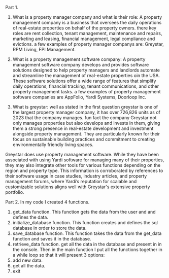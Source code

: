 Part 1.
1. What is a property manager company and what is their role: 
A property management company is a business that oversees the daily operations of real-estate properties on behalf of the property owners.
there key roles are rent collection, tenant management, maintenance and repairs, marketing and leasing, financial management, legal compliance and evictions.
a few examples of property manager companys are: Greystar, RPM Living, FPI Management.

2. What is a property management software company:
A property management software company develops and provides software solutions designed to help property managers and landlords automate and streamline the management
of real-estate properties oin the USA. These software solutions offer a wide range of features that simplify daily operations, financial tracking, tenant communications,
and other property management tasks.
a few examples of property management software companies are AppFolio, Yardi Systems, Doorloop Inc.

3. What is greystar: well as stated in the first question greystar is one of the largest property manager company,
it has over 726,826 units as of 2023 that the company manages. fun fact the company Greystar not only manages properties but also develops and invests in them,
giving them a strong presence in real-estate development and investment alongside property management. They are particularly known for their focus on sustainable building
practices and commitment to creating environmentally friendly living spaces.

Greystar does use property management software.
While they have been associated with using Yardi software for managing many of their properties, they may also integrate other tools for various functions depending
on the region and property type. This information is corroborated by references to their software usage in case studies, industry articles, and property management forums,
where Yardi’s reputation for scalable and customizable solutions aligns well with Greystar's extensive property portfolio.

Part 2.
In my code I created 4 functions.
1. get_data function. This function gets the data from the user and and defines the data.
2. initialize_database function. This function creates and defines the sql database in order to store the data.
3. save_database function. This function takes the data from the get_data function and saves it in the database.
4. retrieve_data function. get all the data in the database and present in in the console.
Then in the main function I put all the functions together in a while loop so that it will present 3 options:
1. add new data.
2. get all the data.
3. exit
  
